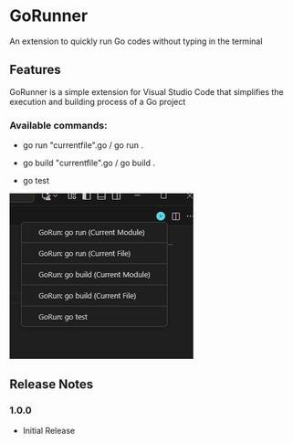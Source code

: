 # GoRunner 

An extension to quickly run Go codes without typing in the terminal

## Features

GoRunner is a simple extension for Visual Studio Code that simplifies the execution and building process of a Go project

### Available commands:

- go run "currentfile".go / go run .

- go build "currentfile".go / go build .

- go test

![Available commands](repoimgs/available_commands.png)

## Release Notes

### 1.0.0
- Initial Release


